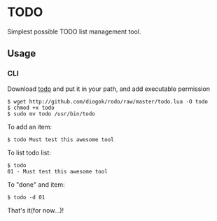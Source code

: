 # TODO

Simplest possible TODO list management tool.

## Usage

### CLI

Download [todo](http://github.com/diogok/todo/raw/master/todo.lua) and put it in your path, and add executable permission

    $ wget http://github.com/diogok/rodo/raw/master/todo.lua -O todo
    $ chmod +x todo
    $ sudo mv todo /usr/bin/todo

To add an item:
    
    $ todo Must test this awesome tool

To list todo list:

    $ todo
    01 - Must test this awesome tool

To "done" and item:
    
    $ todo -d 01

That's it(for now...)!
